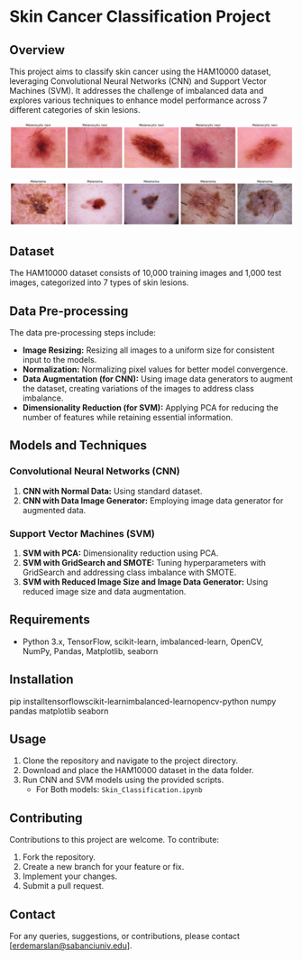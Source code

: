 # Skin Cancer Classification Project

## Overview
This project aims to classify skin cancer using the HAM10000 dataset, leveraging Convolutional Neural Networks (CNN) and Support Vector Machines (SVM). It addresses the challenge of imbalanced data and explores various techniques to enhance model performance across 7 different categories of skin lesions.

![Alt text](image.png)

![Alt text](image-1.png)
## Dataset
The HAM10000 dataset consists of 10,000 training images and 1,000 test images, categorized into 7 types of skin lesions.

## Data Pre-processing
The data pre-processing steps include:
- **Image Resizing:** Resizing all images to a uniform size for consistent input to the models.
- **Normalization:** Normalizing pixel values for better model convergence.
- **Data Augmentation (for CNN):** Using image data generators to augment the dataset, creating variations of the images to address class imbalance.
- **Dimensionality Reduction (for SVM):** Applying PCA for reducing the number of features while retaining essential information.

## Models and Techniques
### Convolutional Neural Networks (CNN)
1. **CNN with Normal Data:** Using standard dataset.
2. **CNN with Data Image Generator:** Employing image data generator for augmented data.

### Support Vector Machines (SVM)
1. **SVM with PCA:** Dimensionality reduction using PCA.
2. **SVM with GridSearch and SMOTE:** Tuning hyperparameters with GridSearch and addressing class imbalance with SMOTE.
3. **SVM with Reduced Image Size and Image Data Generator:** Using reduced image size and data augmentation.

## Requirements
- Python 3.x, TensorFlow, scikit-learn, imbalanced-learn, OpenCV, NumPy, Pandas, Matplotlib, seaborn

## Installation

pip installtensorflowscikit-learnimbalanced-learnopencv-python numpy pandas matplotlib seaborn


## Usage
1. Clone the repository and navigate to the project directory.
2. Download and place the HAM10000 dataset in the data folder.
3. Run CNN and SVM models using the provided scripts.
   - For Both models: `Skin_Classification.ipynb`

## Contributing
Contributions to this project are welcome. To contribute:
1. Fork the repository.
2. Create a new branch for your feature or fix.
3. Implement your changes.
4. Submit a pull request.

## Contact
For any queries, suggestions, or contributions, please contact [erdemarslan@sabanciuniv.edu].
